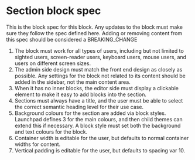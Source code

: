 # Section block spec

This is the block spec for this block. Any updates to the block must make sure they follow the spec defined here.
Adding or removing content from this spec should be considered a BREAKING_CHANGE

1. The block must work for all types of users, including but not limited to sighted users, screen-reader users, keyboard users, mouse users, and users on different screen sizes.
2. The admin side design must match the front end design as closely as possible. Any settings for the block not related to its content should be added in the sidebar, not the main content area.
3. When it has no inner blocks, the editor side must display a clickable element to make it easy to add blocks into the section.
4. Sections must always have a title, and the user must be able to select the correct semantic heading level for their use case.
5. Background colours for the section are added via block styles. Launchpad defines 3 for the main colours, and then child themes can extend this if necessary. A block style must set both the background and text colours for the block.
6. Container width is editable for the user, but defaults to normal container widths for content.
7. Vertical padding is editable for the user, but defaults to spacing var 10.

